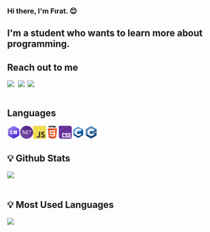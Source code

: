 ### Hi there, I'm Fırat. :blush: 

## I'm a student who wants to learn more about programming.

## Reach out to me


[<img width="25" src="https://unpkg.com/simple-icons@v8/icons/instagram.svg" align="left"/>][instagram]
[<img  width="22" src="https://unpkg.com/simple-icons@v4/icons/twitter.svg" align="left" />][twitter]
[<img width="25" src="https://unpkg.com/simple-icons@v8/icons/linkedin.svg" align="left"/>][linkedin]

<br />
<br />




## Languages

<img align="left" src="https://raw.githubusercontent.com/github/explore/80688e429a7d4ef2fca1e82350fe8e3517d3494d/topics/csharp/csharp.png" width="30" height="30">
<img align="left" src="https://raw.githubusercontent.com/github/explore/80688e429a7d4ef2fca1e82350fe8e3517d3494d/topics/dotnet/dotnet.png" width="30" height="30">
<img align="left" src="https://raw.githubusercontent.com/github/explore/80688e429a7d4ef2fca1e82350fe8e3517d3494d/topics/javascript/javascript.png" width="30" height="30">
<img align="left" src="https://raw.githubusercontent.com/github/explore/80688e429a7d4ef2fca1e82350fe8e3517d3494d/topics/html/html.png" width="30" height="30">
<img align="left" src="https://raw.githubusercontent.com/github/explore/80688e429a7d4ef2fca1e82350fe8e3517d3494d/topics/css/css.png" width="30" height="30">
<img align="left" src="https://raw.githubusercontent.com/github/explore/f3e22f0dca2be955676bc70d6214b95b13354ee8/topics/c/c.png" width="30" height="30">
<img align="left" src="https://raw.githubusercontent.com/github/explore/f3e22f0dca2be955676bc70d6214b95b13354ee8/topics/cpp/cpp.png" width="30" height="30">
<br />
<br />
  
  ## <summary>:bulb: Github Stats</summary>
<img src="https://github-readme-stats.vercel.app/api?username=frtcsk33&theme=tokyonight" >


<br />
<br />
  

  ## <summary>:bulb:  Most Used Languages</summary>
<img src="https://github-readme-stats.vercel.app/api/top-langs/?username=frtcsk33&layout=compact&theme=tokyonight" >

  
  


[instagram]: https://www.instagram.com/c.frat/
[twitter]: https://twitter.com/Fratc33
[Linkedin]: https://www.linkedin.com/in/firatcoskunn/




